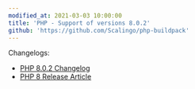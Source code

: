 ```yaml
---
modified_at: 2021-03-03 10:00:00
title: 'PHP - Support of versions 8.0.2'
github: 'https://github.com/Scalingo/php-buildpack'
---
```


Changelogs:

* [PHP 8.0.2 Changelog](https://www.php.net/ChangeLog-8.php#8.0.2)
* [PHP 8 Release Article](https://www.php.net/releases/8.0/en.php)
